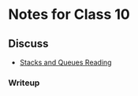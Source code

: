 # Notes for Class 10

## Discuss

* [Stacks and Queues Reading](https://codefellows.github.io/common_curriculum/data_structures_and_algorithms/Code_401/class-10/resources/stacks_and_queues.html)

### Writeup


